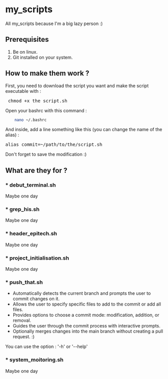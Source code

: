 # my_scripts
All my_scripts because I'm a big lazy person :)

## Prerequisites
 1. Be on linux.
 2. Git installed on your system.

## How to make them work ?
First, you need to download the script you want and make the script executable with :
<pre> chmod +x the_script.sh</pre>
Open your bashrc with this command :

```bash
    nano ~/.bashrc
```

And inside, add a line something like this (you can change the name of the alias) :
<pre>alias commit=~/path/to/the/script.sh</pre>
Don't forget to save the modification :)
<br>

## What are they for ?

### * debut_terminal.sh
Maybe one day
<br>

### * grep_his.sh
Maybe one day
<br>

### * header_epitech.sh
Maybe one day
<br>

### * project_initialisation.sh
Maybe one day
<br>

### * push_that.sh
- Automatically detects the current branch and prompts the user to commit changes on it.<br>
- Allows the user to specify specific files to add to the commit or add all files.<br>
- Provides options to choose a commit mode: modification, addition, or removal.<br>
- Guides the user through the commit process with interactive prompts.<br>
- Optionally merges changes into the main branch without creating a pull request. :)<br>

You can use the option : '-h' or '--help'
<br>

### * system_moitoring.sh
Maybe one day
<br>
